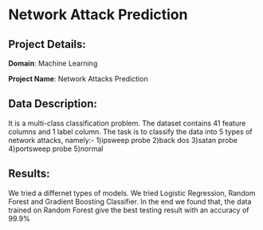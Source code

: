 # Network Attack Prediction

## Project Details:
**Domain**: Machine Learning

**Project Name**: Network Attacks Prediction

## Data Description:
It is a multi-class classification problem. The dataset contains 41 feature columns and 1 label column. The task is to classify the data into 5 types of network attacks, namely:-
1)ipsweep probe
2)back dos
3)satan probe
4)portsweep probe
5)normal

## Results:
We tried a differnet types of models. We tried Logistic Regression, Random Forest and Gradient Boosting Classifier. In the end we found that, the data trained on Random Forest give the best testing result with an accuracy of 99.9%
